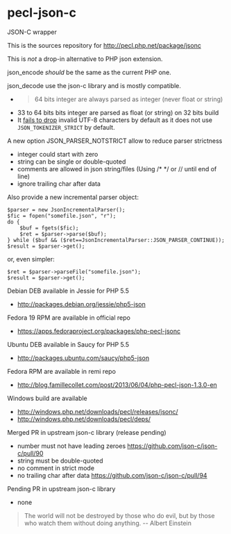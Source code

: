 pecl-json-c
===========

JSON-C wrapper

This is the sources repository for http://pecl.php.net/package/jsonc

This is *not* a drop-in alternative to PHP json extension.

json_encode *should* be the same as the current PHP one.

json_decode use the json-c library and is mostly compatible.
- > 64 bits integer are always parsed as integer (never float or string)
- 33 to 64 bits bits integer are parsed as float (or string) on 32 bits build
- It [fails to drop](https://github.com/remicollet/pecl-json-c/issues/9) invalid UTF-8 characters by default as it does not use `JSON_TOKENIZER_STRICT` by default.

A new option JSON_PARSER_NOTSTRICT allow to reduce parser strictness
- integer could start with zero
- string can be single or double-quoted
- comments are allowed in json string/files (Using /* */ or // until end of line)
- ignore trailing char after data

Also provide a new incremental parser object:

	$parser = new JsonIncrementalParser();
	$fic = fopen("somefile.json", "r");
	do {
		$buf = fgets($fic);
		$ret = $parser->parse($buf);
	} while ($buf && ($ret==JsonIncrementalParser::JSON_PARSER_CONTINUE));
	$result = $parser->get();

or, even simpler:

	$ret = $parser->parseFile("somefile.json");
	$result = $parser->get();

Debian DEB available in Jessie for PHP 5.5
- http://packages.debian.org/jessie/php5-json

Fedora 19 RPM are available in official repo
- https://apps.fedoraproject.org/packages/php-pecl-jsonc

Ubuntu DEB available in Saucy for PHP 5.5
- http://packages.ubuntu.com/saucy/php5-json

Fedora RPM are available in remi repo
- http://blog.famillecollet.com/post/2013/06/04/php-pecl-json-1.3.0-en

Windows build are available
- http://windows.php.net/downloads/pecl/releases/jsonc/
- http://windows.php.net/downloads/pecl/deps/

Merged PR in upstream json-c library (release pending)
- number must not have leading zeroes
  https://github.com/json-c/json-c/pull/90
- string must be double-quoted
- no comment in strict mode
- no trailing char after data
  https://github.com/json-c/json-c/pull/94

Pending PR in upstream json-c library
- none

> The world will not be destroyed by those who do evil,
> but by those who watch them without doing anything.
> -- Albert Einstein
